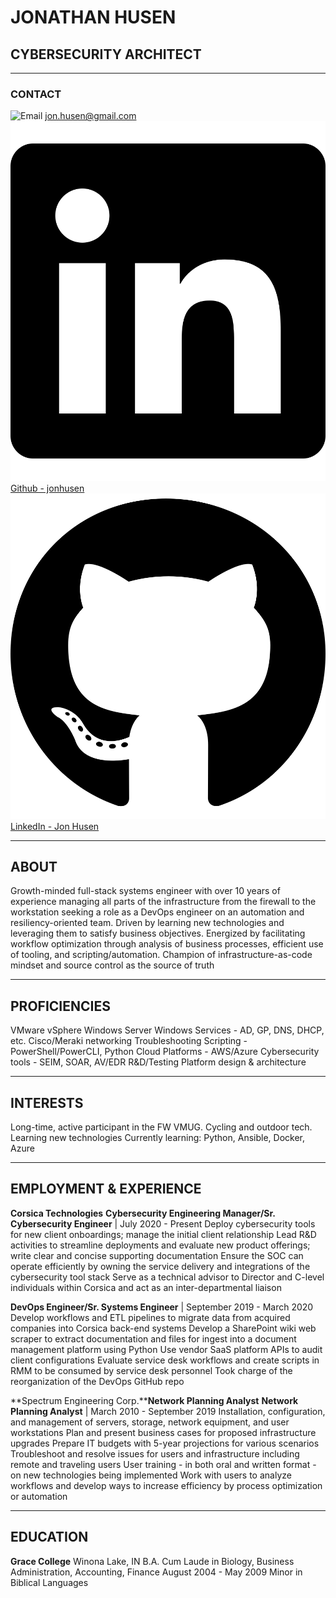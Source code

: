 # JONATHAN HUSEN

## CYBERSECURITY ARCHITECT

---

### CONTACT

![Email](.images/envelope.svg) [jon.husen@gmail.com](mailto:jon.husen@gmail.com)
![Github - jonhusen](./images/linkedin.svg) [Github - jonhusen](https://github.com/jonhusen)
![LinkedIn - Jon Husen](./images/github.svg) [LinkedIn - Jon Husen](https://www.linkedin.com/in/jonhusen)

---

## ABOUT

Growth-minded full-stack systems engineer with over 10 years of experience managing all parts of the infrastructure from the firewall to the workstation seeking a role as a DevOps engineer on an automation and resiliency-oriented team. Driven by learning new technologies and leveraging them to satisfy business objectives. Energized by facilitating workflow optimization through analysis of business processes, efficient use of tooling, and scripting/automation. Champion of infrastructure-as-code mindset and source control as the source of truth

---

## PROFICIENCIES

VMware vSphere
Windows Server
Windows Services - AD, GP, DNS, DHCP, etc.
Cisco/Meraki networking
Troubleshooting
Scripting - PowerShell/PowerCLI, Python
Cloud Platforms - AWS/Azure
Cybersecurity tools - SEIM, SOAR, AV/EDR
R&D/Testing
Platform design & architecture

---

## INTERESTS

Long-time, active participant in the FW VMUG. Cycling and outdoor tech. Learning new technologies
Currently learning: Python, Ansible, Docker, Azure

---

## EMPLOYMENT & EXPERIENCE

**Corsica Technologies**
**Cybersecurity Engineering Manager/Sr. Cybersecurity Engineer** | July 2020 - Present
Deploy cybersecurity tools for new client onboardings; manage the initial client relationship
Lead R&D activities to streamline deployments and evaluate new product offerings; write clear and concise supporting documentation
Ensure the SOC can operate efficiently by owning the service delivery and integrations of the cybersecurity tool stack
Serve as a technical advisor to Director and C-level individuals within Corsica and act as an inter-departmental liaison

**DevOps Engineer/Sr. Systems Engineer** | September 2019 - March 2020
Develop workflows and ETL pipelines to migrate data from acquired companies into Corsica back-end systems
Develop a SharePoint wiki web scraper to extract documentation and files for ingest into a document management platform using Python
Use vendor SaaS platform APIs to audit client configurations
Evaluate service desk workflows and create scripts in RMM to be consumed by service desk personnel
Took charge of the reorganization of the DevOps GitHub repo

**Spectrum Engineering Corp.****Network Planning Analyst**
**Network Planning Analyst** | March 2010 - September 2019
Installation, configuration, and management of servers, storage, network equipment, and user workstations
Plan and present business cases for proposed infrastructure upgrades
Prepare IT budgets with 5-year projections for various scenarios
Troubleshoot and resolve issues for users and infrastructure including remote and traveling users
User training - in both oral and written format - on new technologies being implemented
Work with users to analyze workflows and develop ways to increase efficiency by process optimization or automation

---

## EDUCATION

**Grace College** Winona Lake, IN
B.A. Cum Laude in Biology, Business Administration, Accounting, Finance August 2004 - May 2009
Minor in Biblical Languages
